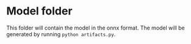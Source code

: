# Model folder

This folder will contain the model in the onnx format. The model will be generated by running `python artifacts.py`.


